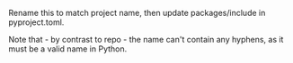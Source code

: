 Rename this to match project name, then update packages/include in pyproject.toml.

Note that - by contrast to repo - the name can't contain any hyphens, as it must be a valid name in Python.
